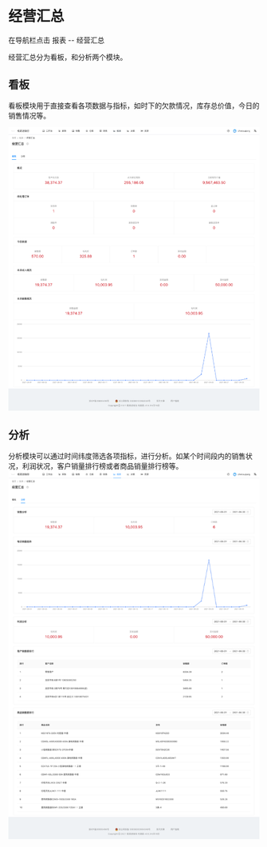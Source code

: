 # 经营汇总
在导航栏点击 报表 -- 经营汇总

经营汇总分为看板，和分析两个模块。

## 看板
看板模块用于直接查看各项数据与指标，如时下的欠款情况，库存总价值，今日的销售情况等。

![avatar](../_media/screenshot/经营汇总看板.png)

## 分析
分析模块可以通过时间纬度筛选各项指标，进行分析。如某个时间段内的销售状况，利润状况，客户销量排行榜或者商品销量排行榜等。
![avatar](../_media/screenshot/经营汇总分析.png)

